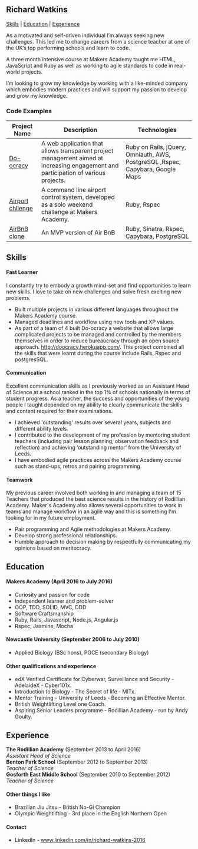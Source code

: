 ## Richard Watkins

[Skills](#Skills) | [Education](#Education) | [Experience](#Experience)

As a motivated and self-driven individual I’m always seeking new challenges. This led me to change careers from a science teacher at one of the UK’s top performing schools and learn to code.

A three month intensive course at Makers Academy taught me HTML, JavaScript and Ruby as well as working to agile standards to code in real-world projects.

I’m looking to grow my knowledge by working with a like-minded company which embodies modern practices and will support my passion to develop and grow my knowledge.

### Code Examples

| Project Name        | Description         | Technologies        |
|-------------------------|-------------------------|-------------------------|
| [Do-ocracy](https://github.com/RichardWatkins1/doocracy)| A web application that allows transparent project management aimed at increasing engagement and participation of various projects. | Ruby on Rails, jQuery, Omniauth, AWS, PostgreSQL ,Rspec, Capybara, Google Maps |
| [Airport chllenge](https://github.com/RichardWatkins1/airport_challenge) | A command line airport control system, developed as a solo weekend challenge at Makers Academy.                                                      | Ruby, Rspec                   |
| [AirBnB clone](https://github.com/RichardWatkins1/arrrgbnb)               | An MVP version of Air BnB                                                         | Ruby, Sinatra, Rspec, Capybara, PostgreSQL               |

## <a name="Skills">Skills</a>

#### Fast Learner

I constantly try to embody a growth mind-set and find opportunities to learn new skills. I love to take on new challenges and solve fresh exciting new problems.

- Built multiple projects in various different languages throughout the Makers Academy course.
- Managed deadlines and workflow using new tools and XP values.
- As part of a team of 4 built Do-ocracy a website that allows large complicated projects to be managed and controlled by the members themselves in order to reduce bureaucracy through an open source approach. http://doocracy.herokuapp.com/. This project combined all the skills that were learnt during the course include Rails, Rspec and postgresSQL.

#### Communication

Excellent communication skills as I previously worked as an Assistant Head of Science at a school ranked in the top 1% of schools nationally in terms of student progress. As a teacher, the success and opportunities of the young people I taught depended on my ability to clearly communicate the skills and content required for their examinations.

-	I achieved 'outstanding' results over several years, subjects and different ability levels.
-	I contributed to the development of my profession by mentoring student teachers (including pair lesson planning, observation feedback and reflection) and achieving ‘outstanding mentor’ from the University of Leeds.
-	I have embodied agile practices across the Makers Academy course such as stand-ups, retros and pairing programming.


#### Teamwork

My previous career involved both working in and managing a team of 15 Teachers that produced the best science results in the history of Rodillian Academy. Maker's Academy also allows several opportunities to work in teams and manage workflow in an agile way and this is something I'm looking for in my future employment.

- Pair programming and Agile methodologies at Makers Academy.
- Develop strong professional relationships.
- Humble approach to decision making by respectfully communicating my opinions based on meritocracy.

## <a name="Education">Education</a>

#### Makers Academy (April 2016 to July 2016)

- Curiosity and passion for code
- Independent learner and problem-solver
- OOP, TDD, SOLID, MVC, DDD
- Software Craftsmanship
- Ruby, Rails, Javascript, Node.js, Angular.js
- Rspec, Jasmine, Mocha

#### Newcastle University (September 2006 to July 2010)

- Applied Biology (BSc hons), PGCE (secondary Biology)

#### Other qualifications and experience

- edX Verified Certificate for Cyberwar, Surveillance and Security - AdelaideX -  Cyber101x.
- Introduction to Biology - The Secret of life - MITx.
- Mentor Training - University  of Leeds - Becoming an Effective Mentor.
- British Weightlifting Level one Coach.
- Aspiring Senior  Leaders programme - Rodillian Academy - run by Andy Goulty.

## <a name="Experience">Experience</a>

**The Rodillian Academy** (September 2013 to April 2016)    
*Assistant Head of Science*  
**Benton Park School** (September 2012 to September 2013)   
*Teacher of Science*  
**Gosforth East Middle School** (September 2010 to September 2012)   
*Teacher of Science*

#### Other things I like

- Brazilian Jiu Jitsu - British No-Gi Champion 
- Olympic Weightlifting - 3rd place in the English Northern Open

#### Contact

- LinkedIn - www.linkedin.com/in/richard-watkins-2016
